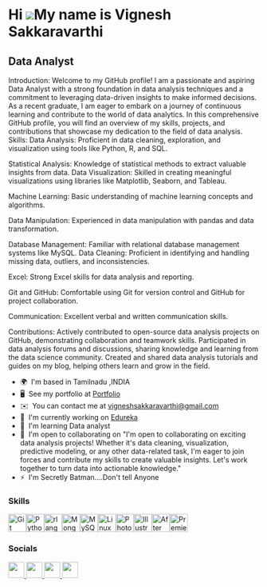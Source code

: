 Hi ![](https://user-images.githubusercontent.com/18350557/176309783-0785949b-9127-417c-8b55-ab5a4333674e.gif)My name is Vignesh Sakkaravarthi
=============================================================================================================================================

Data Analyst
------------

Introduction: 
Welcome to my GitHub profile! I am a passionate and aspiring Data Analyst with a strong foundation in data analysis techniques and a commitment to leveraging data-driven insights to make informed decisions. As a recent graduate, I am eager to embark on a journey of continuous learning and contribute to the world of data analytics. In this comprehensive GitHub profile, you will find an overview of my skills, projects, and contributions that showcase my dedication to the field of data analysis. 
Skills: 
Data Analysis: Proficient in data cleaning, exploration, and visualization using tools like Python, R, and SQL. 

Statistical Analysis: Knowledge of statistical methods to extract valuable insights from data. Data Visualization: Skilled in creating meaningful visualizations using libraries like Matplotlib, Seaborn, and Tableau. 

Machine Learning: Basic understanding of machine learning concepts and algorithms. 

Data Manipulation: Experienced in data manipulation with pandas and data transformation. 

Database Management: Familiar with relational database management systems like MySQL. Data Cleaning: Proficient in identifying and handling missing data, outliers, and inconsistencies. 

Excel: Strong Excel skills for data analysis and reporting. 

Git and GitHub: Comfortable using Git for version control and GitHub for project collaboration. 

Communication: Excellent verbal and written communication skills. 

Contributions: Actively contributed to open-source data analysis projects on GitHub, demonstrating collaboration and teamwork skills. 
Participated in data analysis forums and discussions, sharing knowledge and learning from the data science community. 
Created and shared data analysis tutorials and guides on my blog, helping others learn and grow in the field.

* 🌍  I'm based in Tamilnadu ,INDIA
* 🖥️  See my portfolio at [Portfolio](http://sites.google.com/view/vigneshsakkaravarthi)
* ✉️  You can contact me at [vigneshsakkaravarthi@gmail.com](mailto:vigneshsakkaravarthi@gmail.com)
* 🚀  I'm currently working on [Edureka](http://edureka.co)
* 🧠  I'm learning Data analyst
* 🤝  I'm open to collaborating on "I'm open to collaborating on exciting data analysis projects! Whether it's data cleaning, visualization, predictive modeling, or any other data-related task, I'm eager to join forces and contribute my skills to create valuable insights. Let's work together to turn data into actionable knowledge."
* ⚡  I'm Secretly Batman....Don't tell Anyone

### Skills


<p align="left">
<a href="https://git-scm.com/" target="_blank" rel="noreferrer"><img src="https://raw.githubusercontent.com/danielcranney/readme-generator/main/public/icons/skills/git-colored.svg" width="36" height="36" alt="Git" /></a><a href="https://www.python.org/" target="_blank" rel="noreferrer"><img src="https://raw.githubusercontent.com/danielcranney/readme-generator/main/public/icons/skills/python-colored.svg" width="36" height="36" alt="Python" /></a><a href="https://www.r-project.org/" target="_blank" rel="noreferrer"><img src="https://raw.githubusercontent.com/danielcranney/readme-generator/main/public/icons/skills/rlang-colored.svg" width="36" height="36" alt="rlang" /></a><a href="https://www.mongodb.com/" target="_blank" rel="noreferrer"><img src="https://raw.githubusercontent.com/danielcranney/readme-generator/main/public/icons/skills/mongodb-colored.svg" width="36" height="36" alt="MongoDB" /></a><a href="https://www.mysql.com/" target="_blank" rel="noreferrer"><img src="https://raw.githubusercontent.com/danielcranney/readme-generator/main/public/icons/skills/mysql-colored.svg" width="36" height="36" alt="MySQL" /></a><a href="https://www.linux.org" target="_blank" rel="noreferrer"><img src="https://raw.githubusercontent.com/danielcranney/readme-generator/main/public/icons/skills/linux-colored.svg" width="36" height="36" alt="Linux" /></a><a href="https://www.adobe.com/uk/products/photoshop.html" target="_blank" rel="noreferrer"><img src="https://raw.githubusercontent.com/danielcranney/readme-generator/main/public/icons/skills/photoshop-colored.svg" width="36" height="36" alt="Photoshop" /></a><a href="https://www.adobe.com/uk/products/illustrator.html" target="_blank" rel="noreferrer"><img src="https://raw.githubusercontent.com/danielcranney/readme-generator/main/public/icons/skills/illustrator-colored.svg" width="36" height="36" alt="Illustrator" /></a><a href="https://www.adobe.com/uk/products/aftereffects.html" target="_blank" rel="noreferrer"><img src="https://raw.githubusercontent.com/danielcranney/readme-generator/main/public/icons/skills/aftereffects-colored.svg" width="36" height="36" alt="After Effects" /></a><a href="https://www.adobe.com/uk/products/premiere.html" target="_blank" rel="noreferrer"><img src="https://raw.githubusercontent.com/danielcranney/readme-generator/main/public/icons/skills/premierepro-colored.svg" width="36" height="36" alt="Premiere Pro" /></a>
</p>


### Socials

<p align="left"> <a href="https://www.facebook.com/mastro.vigneshmegastar?mibextid=9R9pXO " target="_blank" rel="noreferrer"> <picture> <source media="(prefers-color-scheme: dark)" srcset="https://raw.githubusercontent.com/danielcranney/readme-generator/main/public/icons/socials/facebook-dark.svg" /> <source media="(prefers-color-scheme: light)" srcset="https://raw.githubusercontent.com/danielcranney/readme-generator/main/public/icons/socials/facebook.svg" /> <img src="https://raw.githubusercontent.com/danielcranney/readme-generator/main/public/icons/socials/facebook.svg" width="32" height="32" /> </picture> </a> <a href="https://www.github.com/vigneshsakkaravarthi" target="_blank" rel="noreferrer"> <picture> <source media="(prefers-color-scheme: dark)" srcset="https://raw.githubusercontent.com/danielcranney/readme-generator/main/public/icons/socials/github-dark.svg" /> <source media="(prefers-color-scheme: light)" srcset="https://raw.githubusercontent.com/danielcranney/readme-generator/main/public/icons/socials/github.svg" /> <img src="https://raw.githubusercontent.com/danielcranney/readme-generator/main/public/icons/socials/github.svg" width="32" height="32" /> </picture> </a> <a href="http://www.instagram.com/vignesh_chakkaravarthyy?igshid=MzMyNGUyNmU2YQ== " target="_blank" rel="noreferrer"> <picture> <source media="(prefers-color-scheme: dark)" srcset="undefined" /> <source media="(prefers-color-scheme: light)" srcset="https://raw.githubusercontent.com/danielcranney/readme-generator/main/public/icons/socials/instagram.svg" /> <img src="https://raw.githubusercontent.com/danielcranney/readme-generator/main/public/icons/socials/instagram.svg" width="32" height="32" /> </picture> </a> <a href="https://www.linkedin.com/in/vignesh-sakkaravarthi-765481216/" target="_blank" rel="noreferrer"> <picture> <source media="(prefers-color-scheme: dark)" srcset="https://raw.githubusercontent.com/danielcranney/readme-generator/main/public/icons/socials/linkedin-dark.svg" /> <source media="(prefers-color-scheme: light)" srcset="https://raw.githubusercontent.com/danielcranney/readme-generator/main/public/icons/socials/linkedin.svg" /> <img src="https://raw.githubusercontent.com/danielcranney/readme-generator/main/public/icons/socials/linkedin.svg" width="32" height="32" /> </picture> </a></p>



